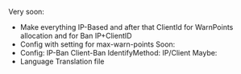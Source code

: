 Very soon:
- Make everything IP-Based and after that ClientId for WarnPoints allocation and for Ban IP+ClientID
- Config with setting for max-warn-points
Soon:
- Config:
   IP-Ban
   Client-Ban
   IdentifyMethod: IP/Client
Maybe:
- Language Translation file
